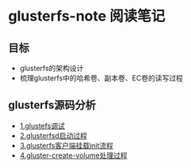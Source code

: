 # glusterfs-note 阅读笔记

## 目标

- glusterfs的架构设计
- 梳理glusterfs中的哈希卷、副本卷、EC卷的读写过程


## glusterfs源码分析
- [1.glustefs调试](./document/glusterfs调试.md)
- [2.glusterfsd启动过程](./document/glusterfsd启动过程.md)
- [3.glusterfs客户端挂载init流程](./document/glusterfs客户端挂载init流程.md)
- [4.gluster-create-volume处理过程](./document/gluster-create-volume处理过程.md)
